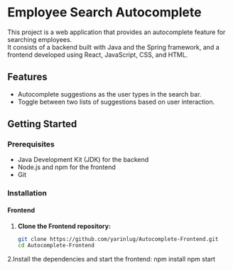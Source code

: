 # Employee Search Autocomplete

This project is a web application that provides an autocomplete feature for searching employees.  
It consists of a backend built with Java and the Spring framework, and a frontend developed using React, JavaScript, CSS, and HTML.

## Features

- Autocomplete suggestions as the user types in the search bar.
- Toggle between two lists of suggestions based on user interaction.

## Getting Started

### Prerequisites

- Java Development Kit (JDK) for the backend
- Node.js and npm for the frontend
- Git

### Installation

#### Frontend

1. **Clone the Frontend repository:**
   ```bash
   git clone https://github.com/yarinlug/Autocomplete-Frontend.git
   cd Autocomplete-Frontend

2.Install the dependencies and start the frontend:
npm install
npm start
